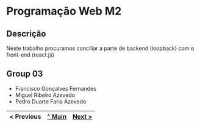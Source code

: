 # Programação Web M2

## Descrição
Neste trabalho procuramos conciliar a parte de backend (loopback) com o front-end (react.js)

## Group 03

* Francisco Gonçalves Fernandes  
* Miguel Ribeiro Azevedo
* Pedro Duarte Faria Azevedo


< Previous | [^ Main](https://github.com/Francisco970-hub/M2-PW/blob/main/README.md) | [Next >](c2.md)
:--- | :---: | ---: 
